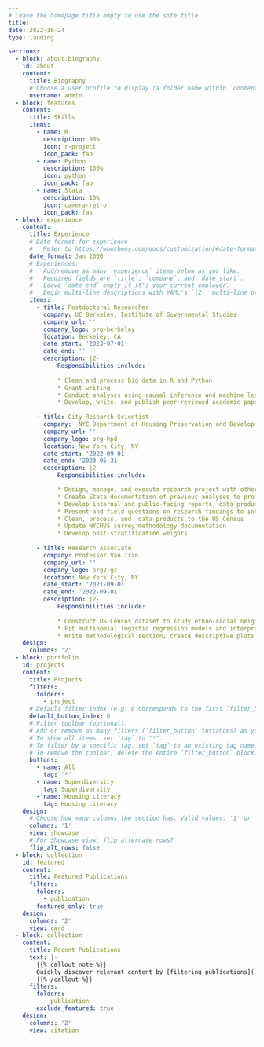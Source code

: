 ```yaml
---
# Leave the homepage title empty to use the site title
title:
date: 2022-10-24
type: landing

sections:
  - block: about.biography
    id: about
    content:
      title: Biography
      # Choose a user profile to display (a folder name within `content/authors/`)
      username: admin
  - block: features
    content:
      title: Skills
      items:
        - name: R
          description: 90%
          icon: r-project
          icon_pack: fab
        - name: Python
          description: 100%
          icon: python
          icon_pack: fab
        - name: Stata
          description: 10%
          icon: camera-retro
          icon_pack: fas
  - block: experience
    content:
      title: Experience
      # Date format for experience
      #   Refer to https://wowchemy.com/docs/customization/#date-format
      date_format: Jan 2006
      # Experiences.
      #   Add/remove as many `experience` items below as you like.
      #   Required fields are `title`, `company`, and `date_start`.
      #   Leave `date_end` empty if it's your current employer.
      #   Begin multi-line descriptions with YAML's `|2-` multi-line prefix.
      items:
        - title: Postdoctoral Researcher
          company: UC Berkeley, Institute of Governmental Studies
          company_url: ''
          company_logo: org-berkeley
          location: Berkeley, CA
          date_start: '2023-07-01'
          date_end: ''
          description: |2-
              Responsibilities include:
              
              * Clean and process big data in R and Python
              * Grant writing
              * Conduct analyses using causal inference and machine learning techniques
              * Develop, write, and publish peer-reviewed academic papers
              
        - title: City Research Scientist
          company:  NYC Department of Housing Preservation and Development
          company_url: ''
          company_logo: org-hpd
          location: New York City, NY
          date_start: '2022-09-01'
          date_end: '2023-05-31'
          description: |2-
              Responsibilities include:

              * Design, manage, and execute research project with other HPD research
              * Create Stata documentation of previous analyses to promote replication
              * Develop internal and public-facing reports, data products, and research documentation
              * Present and field questions on research findings to internal and external audiences
              * Clean, process, and  data products to the US Census
              * Update NYCHVS survey methodology documentation
              * Develop post-stratification weights
              
        - title: Research Associate
          company: Professor Van Tran
          company_url: ''
          company_logo: org2-gc
          location: New York City, NY
          date_start: '2021-09-01'
          date_end: '2022-09-01'
          description: |2-
              Responsibilities include:
          
              * Construct US Census dataset to study ethno-racial neighborhood integration in metro New York
              * Fit multinomial logistic regression models and interpreted marginal effects plots in R for analyses
              * Write methodological section, create descriptive plots in R, and manage project development on GitHub
    design:
      columns: '2'
  - block: portfolio
    id: projects
    content:
      title: Projects
      filters:
        folders:
          - project
      # Default filter index (e.g. 0 corresponds to the first `filter_button` instance below).
      default_button_index: 0
      # Filter toolbar (optional).
      # Add or remove as many filters (`filter_button` instances) as you like.
      # To show all items, set `tag` to "*".
      # To filter by a specific tag, set `tag` to an existing tag name.
      # To remove the toolbar, delete the entire `filter_button` block.
      buttons:
        - name: All
          tag: '*'
        - name: Superdiversity 
          tag: Superdiversity
        - name: Housing Literacy
          tag: Housing Literacy
    design:
      # Choose how many columns the section has. Valid values: '1' or '2'.
      columns: '1'
      view: showcase
      # For Showcase view, flip alternate rows?
      flip_alt_rows: false
  - block: collection
    id: featured
    content:
      title: Featured Publications
      filters:
        folders:
          - publication
        featured_only: true
    design:
      columns: '2'
      view: card
  - block: collection
    content:
      title: Recent Publications
      text: |-
        {{% callout note %}}
        Quickly discover relevant content by [filtering publications](./publication/).
        {{% /callout %}}
      filters:
        folders:
          - publication
        exclude_featured: true
    design:
      columns: '2'
      view: citation
---
```

